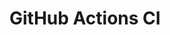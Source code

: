 # GitHub Actions CI



















































































































































































































































































































































































































































































































































































































































































































































































































































































































































































































































































































































































































































































































































































































































































































































































































































































































































































































































































































































































































































































































































































































































































































































































































































































































































































